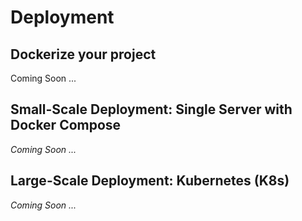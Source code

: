 # Deployment


## Dockerize your project


Coming Soon ...

## Small-Scale Deployment: Single Server with Docker Compose

*Coming Soon ...*

## Large-Scale Deployment: Kubernetes (K8s)

*Coming Soon ...*
